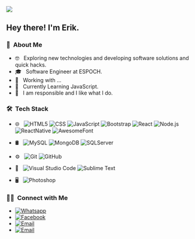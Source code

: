 <img src="https://midu.dev/images/wallpapers/una-taza-de-javascript.png">

<h2> Hey there! I'm Erik.</h2>

<h3> 🧠 &nbsp;About Me </h3>

- 🤓 &nbsp; Exploring new technologies and developing software solutions and quick hacks.
- 🎓 &nbsp; Software Engineer at ESPOCH.
- 💼 &nbsp; Working with ...
- 🌱 &nbsp; Currently Learning JavaScript.
- 📖 &nbsp; I am responsible and I like what I do.

<h3> 🛠 &nbsp;Tech Stack</h3>

- 🌐 &nbsp;
  ![HTML5](https://img.shields.io/badge/-HTML5-333333?style=flat&logo=HTML5)
  ![CSS](https://img.shields.io/badge/-CSS-333333?style=flat&logo=CSS3&logoColor=1572B6)
  ![JavaScript](https://img.shields.io/badge/-JavaScript-333333?style=flat&logo=javascript)
  ![Bootstrap](https://img.shields.io/badge/-Bootstrap-333333?style=flat&logo=bootstrap&logoColor=563D7C)
  ![React](https://img.shields.io/badge/-React-333333?style=flat&logo=react)
  ![Node.js](https://img.shields.io/badge/-Node.js-333333?style=flat&logo=node.js)
  ![ReactNative](https://img.shields.io/badge/-React_Native-333333?style=flat&logo=createreactapp)
  ![AwesomeFont](https://img.shields.io/badge/-Awesome_Font-333333?style=flat&logo=awesomelists)
  
  
- 🛢 &nbsp;
  ![MySQL](https://img.shields.io/badge/-MySQL-333333?style=flat&logo=mysql)
  ![MongoDB](https://img.shields.io/badge/-MongoDB-333333?style=flat&logo=mongodb)
  ![SQLServer](https://img.shields.io/badge/-MySQL_Server-333333?style=flat&logo=microsoftsqlserver)
  
- ⚙️ &nbsp;
  ![Git](https://img.shields.io/badge/-Git-333333?style=flat&logo=git)
  ![GitHub](https://img.shields.io/badge/-GitHub-333333?style=flat&logo=github)
  
- 🔧 &nbsp;
  ![Visual Studio Code](https://img.shields.io/badge/-Visual%20Studio%20Code-333333?style=flat&logo=visual-studio-code&logoColor=007ACC)
  ![Sublime Text](https://img.shields.io/badge/-Sublime_Text-333333?style=flat&logo=sublimetext)
  
- 🖥 &nbsp;
  ![Photoshop](https://img.shields.io/badge/-Photoshop-333333?style=flat&logo=adobe-photoshop)


<h3> 🤝🏻 &nbsp;Connect with Me </h3>

- <a href="https://n9.cl/329m7"><img alt="Whatsapp" src="https://img.shields.io/badge/Whatsapp--blue?style=flat-square&logo=whatsapp"></a>
- <a href="https://www.facebook.com/erik.galarza.311"><img alt="Facebook" src="https://img.shields.io/badge/Facebook--blue?style=flat-square&logo=facebook"></a>
- <a href="https://www.instagram.com/erikgalarza8/?hl=es-la"><img alt="Email" src="https://img.shields.io/badge/Instagram--blue?style=flat-square&logo=instagram"></a>
- <a href="mailto:erikgalarza1@hotmail.com"><img alt="Email" src="https://img.shields.io/badge/Email--blue?style=flat-square&logo=gmail"></a>


